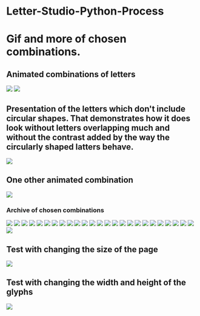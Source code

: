 # Letter-Studio-Python-Process
# Gif and more of chosen combinations.

## Animated combinations of letters

![](all3.gif)
![](twon12.gif)


## Presentation of the letters which don't include circular shapes. That demonstrates how it does look without letters overlapping much and without the contrast added by the way the circularly shaped latters behave. 

![](twon14.gif)


## One other animated combination

![](twon7.gif)


### Archive of chosen combinations

![](/chosen/2.jpg)
![](/chosen/3.jpg)
![](/chosen/4.jpg)
![](/chosen/5.jpg)
![](/chosen/6.jpg)
![](/chosen/7.jpg)
![](/chosen/8.jpg)
![](/chosen/9.jpg)
![](/chosen/10.jpg)
![](/chosen/11.jpg)
![](/chosen/12.jpg)
![](/chosen/13.jpg)
![](/chosen/14.jpg)
![](/chosen/15.jpg)
![](/chosen/16.jpg)
![](/chosen/17.jpg)
![](/chosen/18.jpg)
![](/chosen/19.jpg)
![](/chosen/20.jpg)
![](/chosen/21.jpg)
![](/chosen/22.jpg)
![](/chosen/23.jpg)
![](/chosen/24.jpg)
![](/chosen/25.jpg)
![](/chosen/26.jpg)
![](/chosen/twon12.jpg)

## Test with changing the size of the page

![](twonl-test-changing-pageSize.gif)


## Test with changing the width and height of the glyphs

![](twonl-test-changing-glyph-width-and-height.gif)



